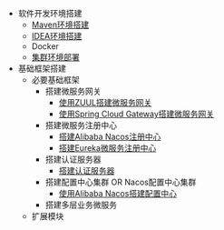 

* 软件开发环境搭建
  * [Maven环境搭建](https://github.com/stevenli91748/Engineering-special/blob/master/Maven/Maven%E9%85%8D%E7%BD%AE.md)
  * [IDEA环境搭建](https://github.com/stevenli91748/DEMO/blob/master/Spring%20Cloud%20%E5%BE%AE%E6%9C%8D%E5%8A%A1%E6%9D%83%E9%99%90%E7%B3%BB%E7%BB%9F%E6%90%AD%E5%BB%BA%E6%95%99%E7%A8%8B%E9%A1%B9%E7%9B%AE%E5%AE%9E%E6%93%8D---2020/%E5%90%8E%E7%AB%AF%E5%BC%80%E5%8F%91%E7%8E%AF%E5%A2%83/IntellIJ%20IDEA%E4%B8%AD%E9%85%8D%E7%BD%AEgithub.md)
  * Docker
  * [集群环境部署](https://github.com/stevenli91748/DEMO/blob/master/Spring%20Cloud%20%E5%BE%AE%E6%9C%8D%E5%8A%A1%E6%9D%83%E9%99%90%E7%B3%BB%E7%BB%9F%E6%90%AD%E5%BB%BA%E6%95%99%E7%A8%8B%E9%A1%B9%E7%9B%AE%E5%AE%9E%E6%93%8D---2020/README.md#K8S集群环境部署)
* 基础框架搭建
  * 必要基础框架 
    * 搭建微服务网关
      * [使用ZUUL搭建微服务网关](https://github.com/stevenli91748/DEMO/blob/master/Spring%20Cloud%20%E5%BE%AE%E6%9C%8D%E5%8A%A1%E6%9D%83%E9%99%90%E7%B3%BB%E7%BB%9F%E6%90%AD%E5%BB%BA%E6%95%99%E7%A8%8B%E9%A1%B9%E7%9B%AE%E5%AE%9E%E6%93%8D---2020/%E5%90%8E%E7%AB%AF%E5%BC%80%E5%8F%91%E7%8E%AF%E5%A2%83/%E4%BD%BF%E7%94%A8ZUUL%E6%90%AD%E5%BB%BA%E5%BE%AE%E6%9C%8D%E5%8A%A1%E7%BD%91%E5%85%B3/README.md)
      * [使用Spring Cloud Gateway搭建微服务网关  ](https://github.com/stevenli91748/DEMO/blob/master/Spring%20Cloud%20%E5%BE%AE%E6%9C%8D%E5%8A%A1%E6%9D%83%E9%99%90%E7%B3%BB%E7%BB%9F%E6%90%AD%E5%BB%BA%E6%95%99%E7%A8%8B%E9%A1%B9%E7%9B%AE%E5%AE%9E%E6%93%8D---2020/%E5%90%8E%E7%AB%AF%E5%BC%80%E5%8F%91%E7%8E%AF%E5%A2%83/%E4%BD%BF%E7%94%A8Spring%20Cloud%20Gateway%E6%90%AD%E5%BB%BA%E5%BE%AE%E6%9C%8D%E5%8A%A1%E7%BD%91%E5%85%B3/README.md)
    * 搭建微服务注册中心
      * [搭建Alibaba Nacos注册中心](https://github.com/stevenli91748/DEMO/blob/master/Spring%20Cloud%20%E5%BE%AE%E6%9C%8D%E5%8A%A1%E6%9D%83%E9%99%90%E7%B3%BB%E7%BB%9F%E6%90%AD%E5%BB%BA%E6%95%99%E7%A8%8B%E9%A1%B9%E7%9B%AE%E5%AE%9E%E6%93%8D---2020/%E5%90%8E%E7%AB%AF%E5%BC%80%E5%8F%91%E7%8E%AF%E5%A2%83/%E6%90%AD%E5%BB%BAAlibaba%20Nacos%E6%B3%A8%E5%86%8C%E4%B8%AD%E5%BF%83/README.md)
      * [搭建Eureka微服务注册中心](https://github.com/stevenli91748/DEMO/blob/master/Spring%20Cloud%20%E5%BE%AE%E6%9C%8D%E5%8A%A1%E6%9D%83%E9%99%90%E7%B3%BB%E7%BB%9F%E6%90%AD%E5%BB%BA%E6%95%99%E7%A8%8B%E9%A1%B9%E7%9B%AE%E5%AE%9E%E6%93%8D---2020/%E5%90%8E%E7%AB%AF%E5%BC%80%E5%8F%91%E7%8E%AF%E5%A2%83/%E6%90%AD%E5%BB%BAEureka%E5%BE%AE%E6%9C%8D%E5%8A%A1%E6%B3%A8%E5%86%8C%E4%B8%AD%E5%BF%83/README.md)
    * 搭建认证服务器
      * [搭建认证服务器](https://github.com/stevenli91748/DEMO/blob/master/Spring%20Cloud%20%E5%BE%AE%E6%9C%8D%E5%8A%A1%E6%9D%83%E9%99%90%E7%B3%BB%E7%BB%9F%E6%90%AD%E5%BB%BA%E6%95%99%E7%A8%8B%E9%A1%B9%E7%9B%AE%E5%AE%9E%E6%93%8D---2020/%E5%90%8E%E7%AB%AF%E5%BC%80%E5%8F%91%E7%8E%AF%E5%A2%83/%E6%90%AD%E5%BB%BA%E8%AE%A4%E8%AF%81%E6%9C%8D%E5%8A%A1%E5%99%A8/README.md) 
    * 搭建配置中心集群 OR Nacos配置中心集群
      * [使用Alibaba Nacos搭建配置中心](https://github.com/stevenli91748/DEMO/blob/master/Spring%20Cloud%20%E5%BE%AE%E6%9C%8D%E5%8A%A1%E6%9D%83%E9%99%90%E7%B3%BB%E7%BB%9F%E6%90%AD%E5%BB%BA%E6%95%99%E7%A8%8B%E9%A1%B9%E7%9B%AE%E5%AE%9E%E6%93%8D---2020/%E5%90%8E%E7%AB%AF%E5%BC%80%E5%8F%91%E7%8E%AF%E5%A2%83/%E6%90%AD%E5%BB%BAConfig%E9%85%8D%E7%BD%AE%E4%B8%AD%E5%BF%83/README.md) 
    * 搭建多层业务微服务
  * 扩展模块 
